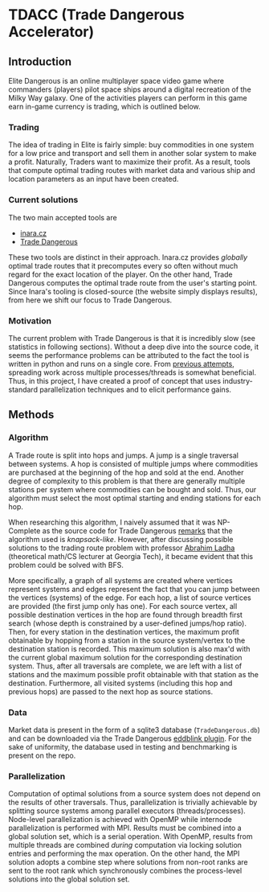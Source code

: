 # TDACC (Trade Dangerous Accelerator)

## Introduction
Elite Dangerous is an online multiplayer space video game where commanders (players) pilot space ships around a digital recreation of the Milky Way galaxy. One of the activities players can perform in this game earn in-game currency is trading, which is outlined below.

### Trading
The idea of trading in Elite is fairly simple: buy commodities in one system for a low price and transport and sell them in another solar system to make a profit. Naturally, Traders want to maximize their profit. As a result, tools that compute optimal trading routes with market data and various ship and location parameters as an input have been created.

### Current solutions
The two main accepted tools are
* [inara.cz](https://inara.cz/elite/market-traderoutes/)
* [Trade Dangerous](https://github.com/eyeonus/Trade-Dangerous)

These two tools are distinct in their approach. Inara.cz provides *globally* optimal trade routes that it precomputes every so often without much regard for the exact location of the player. On the other hand, Trade Dangerous computes the optimal trade route from the user's starting point. Since Inara's tooling is closed-source (the website simply displays results), from here we shift our focus to Trade Dangerous.

### Motivation
The current problem with Trade Dangerous is that it is incredibly slow (see statistics in following sections). Without a deep dive into the source code, it seems the performance problems can be attributed to the fact the tool is written in python and runs on a single core. From [previous attempts](https://github.com/eyeonus/Trade-Dangerous/pull/197), spreading work across multiple processes/threads is somewhat beneficial. Thus, in this project, I have created a proof of concept that uses industry-standard parallelization techniques and to elicit performance gains.

## Methods
### Algorithm
A Trade route is split into hops and jumps. A jump is a single traversal between systems. A hop is consisted of multiple jumps where commodities are purchased at the beginning of the hop and sold at the end. Another degree of complexity to this problem is that there are generally multiple stations per system where commodities can be bought and sold. Thus, our algorithm must select the most optimal starting and ending stations for each hop.

When researching this algorithm, I naively assumed that it was NP-Complete as the source code for Trade Dangerous [remarks](https://github.com/eyeonus/Trade-Dangerous/blob/7748478e4a19cfff9973b9c6c23b159167e2c1d6/tradedangerous/tradecalc.py#L657) that the algorithm used is *knapsack-like*. However, after discussing possible solutions to the trading route problem with professor [Abrahim Ladha](https://ladha.me/) (theoretical math/CS lecturer at Georgia Tech), it became evident that this problem could be solved with BFS.

More specifically, a graph of all systems are created where vertices represent systems and edges represent the fact that you can jump between the vertices (systems) of the edge. For each hop, a list of source vertices are provided (the first jump only has one). For each source vertex, all possible destination vertices in the hop are found through breadth first search (whose depth is constrained by a user-defined jumps/hop ratio). Then, for every station in the destination vertices, the maximum profit obtainable by hopping from a station in the source system/vertex to the destination station is recorded. This maximum solution is also max'd with the current global maximum solution for the corresponding destination system. Thus, after all traversals are complete, we are left with a list of stations and the maximum possible profit obtainable with that station as the destination. Furthermore, all visited systems (including this hop and previous hops) are passed to the next hop as source stations.

### Data
Market data is present in the form of a sqlite3 database (`TradeDangerous.db`) and can be downloaded via the Trade Dangerous [eddblink plugin](https://github.com/eyeonus/Trade-Dangerous/wiki/Plugin-Options#eddblink). For the sake of uniformity, the database used in testing and benchmarking is present on the repo.

### Parallelization
Computation of optimal solutions from a source system does not depend on the results of other traversals. Thus, parallelization is trivially achievable by splitting source systems among parallel executors (threads/processes). Node-level parallelization is achieved with OpenMP while internode parallelization is performed with MPI. Results must be combined into a global solution set, which is a serial operation. With OpenMP, results from multiple threads are combined *during* computation via locking solution entries and performing the max operation. On the other hand, the MPI solution adopts a combine step where solutions from non-root ranks are sent to the root rank which synchronously combines the process-level solutions into the global solution set.
